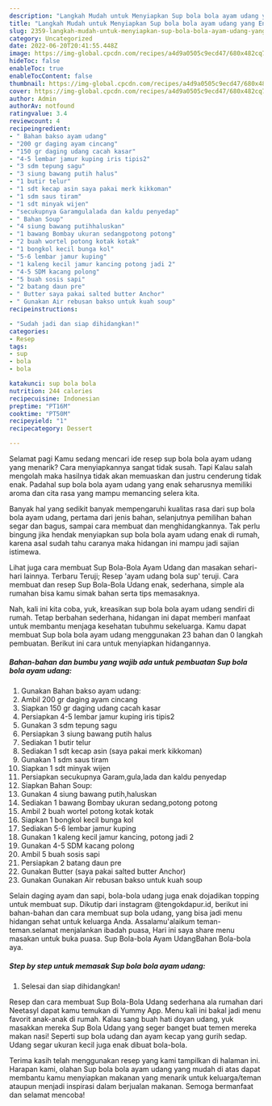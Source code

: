 ```yaml
---
description: "Langkah Mudah untuk Menyiapkan Sup bola bola ayam udang yang Enak Banget, Buat Buka Puasa Bikin Ngiler"
title: "Langkah Mudah untuk Menyiapkan Sup bola bola ayam udang yang Enak Banget, Buat Buka Puasa Bikin Ngiler"
slug: 2359-langkah-mudah-untuk-menyiapkan-sup-bola-bola-ayam-udang-yang-enak-banget-buat-buka-puasa-bikin-ngiler
category: Uncategorized
date: 2022-06-20T20:41:55.448Z
image: https://img-global.cpcdn.com/recipes/a4d9a0505c9ecd47/680x482cq70/sup-bola-bola-ayam-udang-foto-resep-utama.jpg
hideToc: false
enableToc: true
enableTocContent: false
thumbnail: https://img-global.cpcdn.com/recipes/a4d9a0505c9ecd47/680x482cq70/sup-bola-bola-ayam-udang-foto-resep-utama.jpg
cover: https://img-global.cpcdn.com/recipes/a4d9a0505c9ecd47/680x482cq70/sup-bola-bola-ayam-udang-foto-resep-utama.jpg
author: Admin
authorAv: notfound
ratingvalue: 3.4
reviewcount: 4
recipeingredient:
- " Bahan bakso ayam udang"
- "200 gr daging ayam cincang"
- "150 gr daging udang cacah kasar"
- "4-5 lembar jamur kuping iris tipis2"
- "3 sdm tepung sagu"
- "3 siung bawang putih halus"
- "1 butir telur"
- "1 sdt kecap asin saya pakai merk kikkoman"
- "1 sdm saus tiram"
- "1 sdt minyak wijen"
- "secukupnya Garamgulalada dan kaldu penyedap"
- " Bahan Soup"
- "4 siung bawang putihhaluskan"
- "1 bawang Bombay ukuran sedangpotong potong"
- "2 buah wortel potong kotak kotak"
- "1 bongkol kecil bunga kol"
- "5-6 lembar jamur kuping"
- "1 kaleng kecil jamur kancing potong jadi 2"
- "4-5 SDM kacang polong"
- "5 buah sosis sapi"
- "2 batang daun pre"
- " Butter saya pakai salted butter Anchor"
- " Gunakan Air rebusan bakso untuk kuah soup"
recipeinstructions:

- "Sudah jadi dan siap dihidangkan!"
categories:
- Resep
tags:
- sup
- bola
- bola

katakunci: sup bola bola 
nutrition: 244 calories
recipecuisine: Indonesian
preptime: "PT16M"
cooktime: "PT50M"
recipeyield: "1"
recipecategory: Dessert

---
```



Selamat pagi Kamu sedang mencari ide resep sup bola bola ayam udang yang menarik? Cara menyiapkannya sangat tidak susah. Tapi Kalau salah mengolah maka hasilnya tidak akan memuaskan dan justru cenderung tidak enak. Padahal sup bola bola ayam udang yang enak seharusnya memiliki aroma dan cita rasa yang mampu memancing selera kita.


Banyak hal yang sedikit banyak mempengaruhi kualitas rasa dari sup bola bola ayam udang, pertama dari jenis bahan, selanjutnya pemilihan bahan segar dan bagus, sampai cara membuat dan menghidangkannya. Tak perlu bingung jika hendak menyiapkan sup bola bola ayam udang enak di rumah, karena asal sudah tahu caranya maka hidangan ini mampu jadi sajian istimewa.

Lihat juga cara membuat Sup Bola-Bola Ayam Udang dan masakan sehari-hari lainnya. Terbaru Teruji; Resep &#39;ayam udang bola sup&#39; teruji. Cara membuat dan resep Sup Bola-Bola Udang enak, sederhana, simple ala rumahan bisa kamu simak bahan serta tips memasaknya.


Nah, kali ini kita coba, yuk, kreasikan sup bola bola ayam udang sendiri di rumah. Tetap berbahan sederhana, hidangan ini dapat memberi manfaat untuk membantu menjaga kesehatan tubuhmu sekeluarga. Kamu dapat membuat Sup bola bola ayam udang menggunakan 23 bahan dan 0 langkah pembuatan. Berikut ini cara untuk menyiapkan hidangannya.

<!--inarticleads1-->

##### Bahan-bahan dan bumbu yang wajib ada untuk pembuatan Sup bola bola ayam udang:

1. Gunakan  Bahan bakso ayam udang:
1. Ambil 200 gr daging ayam cincang
1. Siapkan 150 gr daging udang cacah kasar
1. Persiapkan 4-5 lembar jamur kuping iris tipis2
1. Gunakan 3 sdm tepung sagu
1. Persiapkan 3 siung bawang putih halus
1. Sediakan 1 butir telur
1. Sediakan 1 sdt kecap asin (saya pakai merk kikkoman)
1. Gunakan 1 sdm saus tiram
1. Siapkan 1 sdt minyak wijen
1. Persiapkan secukupnya Garam,gula,lada dan kaldu penyedap
1. Siapkan  Bahan Soup:
1. Gunakan 4 siung bawang putih,haluskan
1. Sediakan 1 bawang Bombay ukuran sedang,potong potong
1. Ambil 2 buah wortel potong kotak kotak
1. Siapkan 1 bongkol kecil bunga kol
1. Sediakan 5-6 lembar jamur kuping
1. Gunakan 1 kaleng kecil jamur kancing, potong jadi 2
1. Gunakan 4-5 SDM kacang polong
1. Ambil 5 buah sosis sapi
1. Persiapkan 2 batang daun pre
1. Gunakan  Butter (saya pakai salted butter Anchor)
1. Gunakan  Gunakan Air rebusan bakso untuk kuah soup


Selain daging ayam dan sapi, bola-bola udang juga enak dojadikan topping untuk membuat sup. Dikutip dari instagram @tengokdapur.id, berikut ini bahan-bahan dan cara membuat sup bola udang, yang bisa jadi menu hidangan sehat untuk keluarga Anda. Assalamu&#39;alaikum teman-teman.selamat menjalankan ibadah puasa, Hari ini saya share menu masakan untuk buka puasa. Sup Bola-bola Ayam UdangBahan Bola-bola aya. 

<!--inarticleads2-->

##### Step by step untuk memasak Sup bola bola ayam udang:


1. Selesai dan siap dihidangkan!

Resep dan cara membuat Sup Bola-Bola Udang sederhana ala rumahan dari Neetasyl dapat kamu temukan di Yummy App. Menu kali ini bakal jadi menu favorit anak-anak di rumah. Kalau sang buah hati doyan udang, yuk masakkan mereka Sup Bola Udang yang seger banget buat temen mereka makan nasi! Seperti sup bola udang dan ayam kecap yang gurih sedap. Udang segar ukuran kecil juga enak dibuat bola-bola. 

Terima kasih telah menggunakan resep yang kami tampilkan di halaman ini. Harapan kami, olahan Sup bola bola ayam udang yang mudah di atas dapat membantu kamu menyiapkan makanan yang menarik untuk keluarga/teman ataupun menjadi inspirasi dalam berjualan makanan. Semoga bermanfaat dan selamat mencoba!
